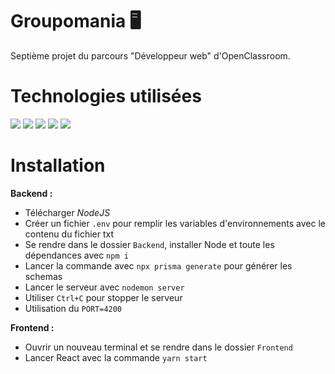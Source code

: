 # Groupomania 🖥

Septième projet du parcours "Développeur web" d'OpenClassroom.


#  Technologies utilisées

<img src="https://img.shields.io/badge/Node.js-339933?style=for-the-badge&logo=nodedotjs&logoColor=white" /> <img src="https://img.shields.io/badge/Express.js-000000?style=for-the-badge&logo=express&logoColor=white" /> <img src="https://img.shields.io/badge/Sass-CC6699?style=for-the-badge&logo=sass&logoColor=white" /> <img src="[https://www.lemagit.fr/visuals/LeMagIT/hero_article/MongoDB.jpg](https://img.shields.io/badge/MongoDB-339933?style=for-the-badge&logo=nodedotjs&logoColor=white)" /> <img src="https://camo.githubusercontent.com/4e4a3b5c3e9c00501ec866e2f2466c5a6032f838aca5f2cf3b14450e39e8a2f0/68747470733a2f2f696d672e736869656c64732e696f2f62616467652f72656163742532302d2532333230323332612e7376673f267374796c653d666f722d7468652d6261646765266c6f676f3d7265616374266c6f676f436f6c6f723d253233363144414642"/>
 
# Installation

**Backend :**
- Télécharger *NodeJS*
- Créer un fichier `.env` pour remplir les variables d'environnements avec le contenu du fichier txt
- Se rendre dans le dossier `Backend`, installer Node et toute les dépendances avec `npm i`
- Lancer la commande avec `npx prisma generate` pour générer les schemas
- Lancer le serveur avec `nodemon server`
- Utiliser `Ctrl+C` pour stopper le serveur
- Utilisation du `PORT=4200`

**Frontend :**
- Ouvrir un nouveau terminal et se rendre dans le dossier `Frontend`
- Lancer React avec la commande `yarn start`
